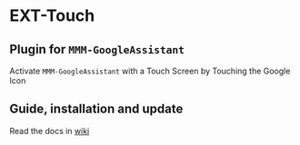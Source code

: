 # EXT-Touch

## Plugin for `MMM-GoogleAssistant`

Activate `MMM-GoogleAssistant` with a Touch Screen by Touching the Google Icon

## Guide, installation and update

Read the docs in [wiki](http://wiki.bugsounet.fr/en/EXT-Touch)
